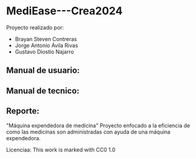 # MediEase---Crea2024
Proyecto realizado por:
- Brayan Steven Contreras
- Jorge Antonio Ávila Rivas
- Gustavo Diostío Najarro

Manual de usuario:
-
Manual de tecnico:
-
Reporte:
-

"Máquina expendedora de medicina"
Proyecto enfocado a la eficiencia de como las medicinas son administradas con ayuda de una máquina expendedora.

Licenciaa: This work is marked with CC0 1.0 
